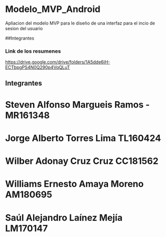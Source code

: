 # Modelo_MVP_Android
Apliacion del modelo MVP para le diseño de una interfaz para el incio de sesion del usuario

##Integrantes


### Link de los resumenes
https://drive.google.com/drive/folders/1A5dde6iH-ECTbpgPS4N0Q290p4VqQLuT

## Integrantes
# Steven Alfonso Margueis Ramos - MR161348
# Jorge Alberto Torres Lima TL160424
# Wilber Adonay Cruz Cruz CC181562
# Williams Ernesto Amaya Moreno AM180695
# Saúl Alejandro Laínez Mejía LM170147
